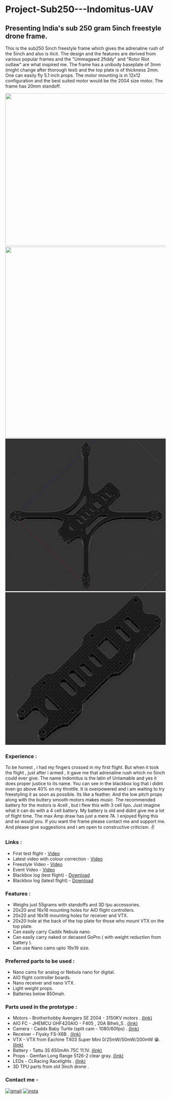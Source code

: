 # Project-Sub250---Indomitus-UAV

## Presenting India's sub 250 gram 5inch freestyle drone frame. 

This is the sub250 5inch freestyle frame which gives the adrenaline rush of the 5inch and also is ilicit. The design and the features are derived from various popular frames
and the "Ummagawd 2fiddy" and "Rotor Riot outlaw" are what inspired me. The frame has a unibody baseplate of 3mm (might change after thorough test) and the top plate is of thickness 2mm. One can easily fly 5.1 inch props. The motor mounting is in 12x12 configuration and the best suited motor would be the 2004 size motor. The frame has 20mm standoff.

<p align="center">
<img src="https://github.com/BlueBlaze6335/Project-Sub250---Indomitus/blob/main/Assets/DSC03077.jpg" width="720" height="480" >
<img src="https://github.com/BlueBlaze6335/Project-Sub250---Indomitus/blob/main/Assets/DSC03080.jpg" width="720" height="600" >
<img src="https://github.com/BlueBlaze6335/Project-Sub250---Indomitus/blob/main/Assets/bp.jpg" width="720" height="480" >
<img src="https://github.com/BlueBlaze6335/Project-Sub250---Indomitus/blob/main/Assets/tp.jpg" width="720" height="480" > 
</p> 

### Experience :

To be honest , i had my fingers crossed in my first flight. But when it took the flight , just after i armed , it gave me that adrenaline rush which no 5inch could ever give. The name Indomitus is the latin of Untamable and yes it does proper justice to its name. You can see in the blackbox log that i didnt even go above 40% on my throttle. It is overpowered and i am waiting to try freestyling it as soon as possible. Its like a feather. And the low pitch props along with the buttery smooth motors makes music. The recommended battery for the motors is 4cell , but i flew this with 3 cell lipo. Just imagine what it can do with a 4 cell battery. My battery is old and didnt give me a lot of flight time. The max Amp draw has just a mere 7A. I enjoyed flying this and so would you. If you want the frame please contact me and support me. And please give suggestions and i am open to constructive criticism. ✌️ 

### Links :

* First test flight - <a href="https://drive.google.com/file/d/1JNFzRM3muJlzONINMt8Tqo_ZxjrmnTQV/view?usp=sharing">Video</a>
* Latest video with colour correction - <a href="https://drive.google.com/file/d/1cSog0Enmj8_nftOVJzxGWln0ikH6BFNy/view?usp=sharing">Video</a>
* Freestyle Video - [Video](https://drive.google.com/file/d/1zYVeOd7DNXcSlSvEUaRAGYOV4umDHW1B/view?usp=sharing)
* Event Video - [Video](https://drive.google.com/file/d/19PzKbc2Oo8X94OzSVwCKTlm20AVTOIsg/view?usp=sharing)
* Blackbox log (test flight) - <a href="https://github.com/BlueBlaze6335/Project-Sub250---Indomitus/blob/main/Assets/Indomitus.BBL">Download</a>
* Blackbox log (latest flight) - <a href="https://github.com/BlueBlaze6335/Project-Sub250---Indomitus/blob/main/Assets/Flight.BBL">Download</a>

### Features :

* Weighs just 55grams with standoffs and 3D tpu accessories.
* 20x20 and 16x16 mounting holes for AIO flight controllers.
* 20x20 and 16x16 mounting holes for receiver and VTX.
* 20x20 hole at the back of the top plate for those who mount VTX on the top plate.
* Can easily carry Caddx Nebula nano.
* Can easily carry naked or decased GoPro ( with weight reduction from battery ).
* Can use Nano cams upto 19x19 size. 

### Preferred parts to be used :

* Nano cams for analog or Nebula nano for digital.
* AIO flight controller boards.
* Nano receiver and nano VTX.
* Light weight props.
* Batteries below 850mah.

### Parts used in the prototype :

* Motors - Brotherhobby Avengers SE 2004 - 3150KV motors . <a href="https://www.banggood.in/4-PCS-BrotherHobby-Avenger-SE-2004-3150KV-4S-Brushless-Motor-for-5-Inch-RC-Drone-FPV-Racing-p-1836766.html?cur_warehouse=CN&rmmds=search">(link)</a>
* AIO FC - JHEMCU GHF420AIO - F405 , 20A Blheli_S . <a href="https://www.banggood.in/20x20mm-JHEMCU-GHF420AIO-F4-OSD-Flight-Controller-w-or-5V-9V-BEC-and-Current-Sensor-AIO-20A-BL_S-2-6S-4In1-Brushless-ESC-Support-DJI-Air-Unit-for-RC-Drone-FPV-Racing-p-1745432.html?cur_warehouse=CN&rmmds=search">(link)</a>
* Camera - Caddx Baby Turtle (split cam - 1080/60fps) . <a href="https://rcmumbai.com/caddx-baby-turtle-whoop-version-black.html">(link)</a>
* Receiver - Flysky FS-X6B .  <a href="https://www.banggood.in/Flysky-X6B-2_4G-6CH-i-BUS-PPM-PWM-Receiver-for-AFHDS-i10-i6s-i6-i6x-i4x-Transmitter-p-1101513.html?cur_warehouse=CN&rmmds=search">(link)</a>
* VTX - VTX from Eachine TX03 Super Mini 0/25mW/50mW/200mW 😁. <a href="https://www.banggood.in/Eachine-TX03-NTSC-Super-Mini-0-or-25mW-or-50mW-or-200mW-Switchable-AIO-5_8G-72CH-VTX-600TVL-1-or-3-Cmos-FPV-Camera-p-1104884.html?cur_warehouse=CN&rmmds=search">(link)</a>
* Battery - Tattu 3S 650mAh 75C 11.1V. <a href="https://lipobattery.in/tattu-650mah-3s1p-75c-11-1v-lipo-battery-with-xt30-connector.html">(link)</a>
* Props - Gemfan Long Range 5126-2 clear gray. <a href="https://rcmumbai.com/gf-long-range-5126-2-blade-clear-gray-2mm.html">(link)</a>
* LEDs - CLRacing Racelights . <a href="https://rcmumbai.com/clracing-race-led-choose-your-color-and-size.html">(link)</a>
* 3D TPU parts from old 3inch drone .



### Contact me -
<p align="left">
<a href="pbanerjee0801@gmail.com"><img src='https://cdn.jsdelivr.net/npm/simple-icons@3.0.1/icons/gmail.svg' alt='gmail' height='20'></a>
<a href="https://www.instagram.com/blueblazefpv/"><img src='https://cdn.jsdelivr.net/npm/simple-icons@3.0.1/icons/instagram.svg' alt='insta' height='20'></a>
</p>


